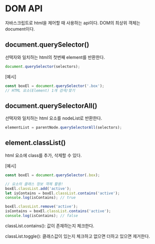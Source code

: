 # DOM API

자바스크립트로 html을 제어할 때 사용하는 api이다. DOM의 최상위 객체는 document이다.



## document.querySelector()

선택자와 일치하는 html의 첫번째 element를 반환한다.

```javascript
document.querySelector(selectors);
```

[예시]

```javascript
const boxEl = document.querySelector('.box');
// HTML 요소(Element) 1개 검색/찾기
```



## document.querySelectorAll()

선택자와 일치하는 html 요소를 nodeList로 반환한다.

```js
elementList = parentNode.querySelectorAll(selectors);
```



## element.classList()

html 요소에 class를 추가, 삭제할 수 있다.

[예시]

```javascript
const boxEl = document.querySelector(.box);

// 요소의 클래스 정보 객체 활용!
boxEl.classList.add('active');
let isContains = boxEl.classList.contains('active');
console.log(isContains); // true

boxEl.classList.remove('active');
isContains = boxEl.classList.contains('active');
console.log(isContains); // false
```



classList.contains(): 값이 존재하는지 체크한다.

classList.toggle(): 클래스값이 있는지 체크하고 없으면 더하고 있으면 제거한다.